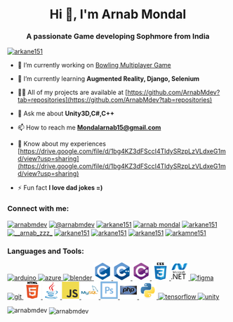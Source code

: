 <h1 align="center">Hi 👋, I'm Arnab Mondal</h1>
<h3 align="center">A passionate Game developing Sophmore from India</h3>

<p align="left"> <a href="https://twitter.com/arkane151" target="blank"><img src="https://img.shields.io/twitter/follow/arkane151?logo=twitter&style=for-the-badge" alt="arkane151" /></a> </p>

- 🔭 I’m currently working on [Bowling Multiplayer Game](https://github.com/ArnabMdev/Bowling-Multiplayer)

- 🌱 I’m currently learning **Augmented Reality, Django, Selenium**

- 👨‍💻 All of my projects are available at [https://github.com/ArnabMdev?tab=repositories](https://github.com/ArnabMdev?tab=repositories)

- 💬 Ask me about **Unity3D,C#,C++**

- 📫 How to reach me **Mondalarnab15@gmail.com**

- 📄 Know about my experiences [https://drive.google.com/file/d/1bg4KZ3dFSccI4TldySRzpLzVLdxeG1md/view?usp=sharing](https://drive.google.com/file/d/1bg4KZ3dFSccI4TldySRzpLzVLdxeG1md/view?usp=sharing)

- ⚡ Fun fact **I love dad jokes =)**

<h3 align="left">Connect with me:</h3>
<p align="left">
<a href="https://codepen.io/arnabmdev" target="blank"><img align="center" src="https://raw.githubusercontent.com/rahuldkjain/github-profile-readme-generator/master/src/images/icons/Social/codepen.svg" alt="arnabmdev" height="30" width="40" /></a>
<a href="https://dev.to/@arnabmdev" target="blank"><img align="center" src="https://raw.githubusercontent.com/rahuldkjain/github-profile-readme-generator/master/src/images/icons/Social/devto.svg" alt="@arnabmdev" height="30" width="40" /></a>
<a href="https://twitter.com/arkane151" target="blank"><img align="center" src="https://raw.githubusercontent.com/rahuldkjain/github-profile-readme-generator/master/src/images/icons/Social/twitter.svg" alt="arkane151" height="30" width="40" /></a>
<a href="https://linkedin.com/in/arnab mondal" target="blank"><img align="center" src="https://raw.githubusercontent.com/rahuldkjain/github-profile-readme-generator/master/src/images/icons/Social/linked-in-alt.svg" alt="arnab mondal" height="30" width="40" /></a>
<a href="https://stackoverflow.com/users/arkane151" target="blank"><img align="center" src="https://raw.githubusercontent.com/rahuldkjain/github-profile-readme-generator/master/src/images/icons/Social/stack-overflow.svg" alt="arkane151" height="30" width="40" /></a>
<a href="https://instagram.com/__arnab_zzz_" target="blank"><img align="center" src="https://raw.githubusercontent.com/rahuldkjain/github-profile-readme-generator/master/src/images/icons/Social/instagram.svg" alt="__arnab_zzz_" height="30" width="40" /></a>
<a href="https://www.codechef.com/users/arkane151" target="blank"><img align="center" src="https://cdn.jsdelivr.net/npm/simple-icons@3.1.0/icons/codechef.svg" alt="arkane151" height="30" width="40" /></a>
<a href="https://codeforces.com/profile/arkane151" target="blank"><img align="center" src="https://raw.githubusercontent.com/rahuldkjain/github-profile-readme-generator/master/src/images/icons/Social/codeforces.svg" alt="arkane151" height="30" width="40" /></a>
<a href="https://www.leetcode.com/arkane151" target="blank"><img align="center" src="https://raw.githubusercontent.com/rahuldkjain/github-profile-readme-generator/master/src/images/icons/Social/leet-code.svg" alt="arkane151" height="30" width="40" /></a>
<a href="https://auth.geeksforgeeks.org/user/arkamne151" target="blank"><img align="center" src="https://raw.githubusercontent.com/rahuldkjain/github-profile-readme-generator/master/src/images/icons/Social/geeks-for-geeks.svg" alt="arkamne151" height="30" width="40" /></a>
</p>

<h3 align="left">Languages and Tools:</h3>
<p align="left"> <a href="https://www.arduino.cc/" target="_blank" rel="noreferrer"> <img src="https://cdn.worldvectorlogo.com/logos/arduino-1.svg" alt="arduino" width="40" height="40"/> </a> <a href="https://azure.microsoft.com/en-in/" target="_blank" rel="noreferrer"> <img src="https://www.vectorlogo.zone/logos/microsoft_azure/microsoft_azure-icon.svg" alt="azure" width="40" height="40"/> </a> <a href="https://www.blender.org/" target="_blank" rel="noreferrer"> <img src="https://download.blender.org/branding/community/blender_community_badge_white.svg" alt="blender" width="40" height="40"/> </a> <a href="https://www.cprogramming.com/" target="_blank" rel="noreferrer"> <img src="https://raw.githubusercontent.com/devicons/devicon/master/icons/c/c-original.svg" alt="c" width="40" height="40"/> </a> <a href="https://www.w3schools.com/cpp/" target="_blank" rel="noreferrer"> <img src="https://raw.githubusercontent.com/devicons/devicon/master/icons/cplusplus/cplusplus-original.svg" alt="cplusplus" width="40" height="40"/> </a> <a href="https://www.w3schools.com/cs/" target="_blank" rel="noreferrer"> <img src="https://raw.githubusercontent.com/devicons/devicon/master/icons/csharp/csharp-original.svg" alt="csharp" width="40" height="40"/> </a> <a href="https://www.w3schools.com/css/" target="_blank" rel="noreferrer"> <img src="https://raw.githubusercontent.com/devicons/devicon/master/icons/css3/css3-original-wordmark.svg" alt="css3" width="40" height="40"/> </a> <a href="https://dotnet.microsoft.com/" target="_blank" rel="noreferrer"> <img src="https://raw.githubusercontent.com/devicons/devicon/master/icons/dot-net/dot-net-original-wordmark.svg" alt="dotnet" width="40" height="40"/> </a> <a href="https://www.figma.com/" target="_blank" rel="noreferrer"> <img src="https://www.vectorlogo.zone/logos/figma/figma-icon.svg" alt="figma" width="40" height="40"/> </a> <a href="https://git-scm.com/" target="_blank" rel="noreferrer"> <img src="https://www.vectorlogo.zone/logos/git-scm/git-scm-icon.svg" alt="git" width="40" height="40"/> </a> <a href="https://www.w3.org/html/" target="_blank" rel="noreferrer"> <img src="https://raw.githubusercontent.com/devicons/devicon/master/icons/html5/html5-original-wordmark.svg" alt="html5" width="40" height="40"/> </a> <a href="https://www.java.com" target="_blank" rel="noreferrer"> <img src="https://raw.githubusercontent.com/devicons/devicon/master/icons/java/java-original.svg" alt="java" width="40" height="40"/> </a> <a href="https://developer.mozilla.org/en-US/docs/Web/JavaScript" target="_blank" rel="noreferrer"> <img src="https://raw.githubusercontent.com/devicons/devicon/master/icons/javascript/javascript-original.svg" alt="javascript" width="40" height="40"/> </a> <a href="https://www.mysql.com/" target="_blank" rel="noreferrer"> <img src="https://raw.githubusercontent.com/devicons/devicon/master/icons/mysql/mysql-original-wordmark.svg" alt="mysql" width="40" height="40"/> </a> <a href="https://www.photoshop.com/en" target="_blank" rel="noreferrer"> <img src="https://raw.githubusercontent.com/devicons/devicon/master/icons/photoshop/photoshop-line.svg" alt="photoshop" width="40" height="40"/> </a> <a href="https://www.php.net" target="_blank" rel="noreferrer"> <img src="https://raw.githubusercontent.com/devicons/devicon/master/icons/php/php-original.svg" alt="php" width="40" height="40"/> </a> <a href="https://www.python.org" target="_blank" rel="noreferrer"> <img src="https://raw.githubusercontent.com/devicons/devicon/master/icons/python/python-original.svg" alt="python" width="40" height="40"/> </a> <a href="https://www.tensorflow.org" target="_blank" rel="noreferrer"> <img src="https://www.vectorlogo.zone/logos/tensorflow/tensorflow-icon.svg" alt="tensorflow" width="40" height="40"/> </a> <a href="https://unity.com/" target="_blank" rel="noreferrer"> <img src="https://www.vectorlogo.zone/logos/unity3d/unity3d-icon.svg" alt="unity" width="40" height="40"/> </a> </p>

<p><img align="left" src="https://github-readme-stats.vercel.app/api/top-langs?username=arnabmdev&show_icons=true&locale=en&layout=compact" alt="arnabmdev" /></p>

<p>&nbsp;<img align="center" src="https://github-readme-stats.vercel.app/api?username=arnabmdev&show_icons=true&locale=en" alt="arnabmdev" /></p>
